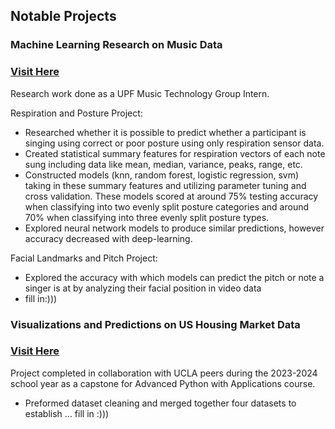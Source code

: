 ## Notable Projects

### Machine Learning Research on Music Data
### [Visit Here](https://github.com/graceli5/UPF-work.git)

Research work done as a UPF Music Technology Group Intern.

Respiration and Posture Project:
- Researched whether it is possible to predict whether a participant is singing using correct or poor posture using only respiration sensor data.
- Created statistical summary features for respiration vectors of each note sung including data like mean, median, variance, peaks, range, etc.
- Constructed models (knn, random forest, logistic regression, svm) taking in these summary features and utilizing parameter tuning and cross validation. These models scored at around 75% testing accuracy when classifying into two evenly split posture categories and around 70% when classifying into three evenly split posture types.
- Explored neural network models to produce similar predictions, however accuracy decreased with deep-learning.

Facial Landmarks and Pitch Project:
- Explored the accuracy with which models can predict the pitch or note a singer is at by analyzing their facial position in video data
- fill in:)))

### Visualizations and Predictions on US Housing Market Data
### [Visit Here](https://github.com/graceli5/PIC-16B-Final-Project.git)

Project completed in collaboration with UCLA peers during the 2023-2024 school year as a capstone for Advanced Python with Applications course.
- Preformed dataset cleaning and merged together four datasets to establish ... fill in :)))
 
